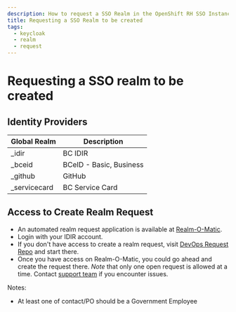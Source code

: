 ```yaml
---
description: How to request a SSO Realm in the OpenShift RH SSO Instance.
title: Requesting a SSO Realm to be created
tags:
  - keycloak
  - realm
  - request
---
```

# Requesting a SSO realm to be created

## Identity Providers

| Global Realm         | Description                                                   |
|----------------------|---------------------------------------------------------------|
| _idir                | BC IDIR                                                       |
| _bceid               | BCeID - Basic, Business                                       |
| _github              | GitHub                                                        |
| _servicecard         | BC Service Card                                               |


## Access to Create Realm Request

- An automated realm request application is available at [Realm-O-Matic](https://realm-o-matic.developer.gov.bc.ca).
- Login with your IDIR account.
- If you don't have access to create a realm request, visit [DevOps Request Repo](https://github.com/BCDevOps/devops-requests) and start there.
- Once you have access on Realm-O-Matic, you could go ahead and create the request there. _Note_ that only one open request is allowed at a time. Contact [support team](https://chat.developer.gov.bc.ca/channel/realm-o-matic) if you encounter issues.

Notes:
- At least one of contact/PO should be a Government Employee
